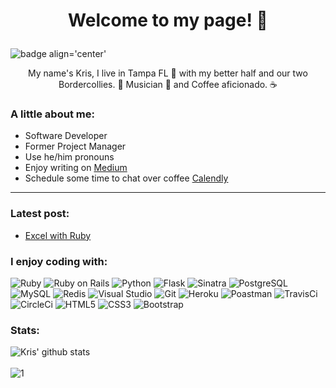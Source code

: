 # <p align='center'>Welcome to my page!  🕺 </p>
![badge align='center'](https://img.shields.io/badge/Kris%20Litman-Software%20Developer-blue) 

<p align='center'>My name's Kris, I live in Tampa FL 🌴 with my better half and our two Bordercollies. 🐶  Musician 🎸 and Coffee aficionado. ☕</p>

### A little about me:

- Software Developer
- Former Project Manager
- Use he/him pronouns 
- Enjoy writing on [Medium](https://kris-litman.medium.com/)
- Schedule some time to chat over coffee [Calendly](https://calendly.com/kris_litman)

<hr>

### Latest post:

- [Excel with Ruby](https://kris-litman.medium.com/excel-with-ruby-24756b525c19)


### I enjoy coding with:

![Ruby](https://img.shields.io/badge/-Ruby-black?style=flat-square&logo=ruby&logoColor=white)
![Ruby on Rails](https://img.shields.io/badge/-Rails-black?style=flat-square&logo=rails&logoColor=white)
![Python](https://img.shields.io/badge/-Python-black?style=flat-square&logo=python&logoColor=white)
![Flask](https://img.shields.io/badge/-Flask-black?style=flat-square&logo=flask&logoColor=white)
![Sinatra](https://img.shields.io/badge/-Sinatra-black?style=flat-square&logo=sinatra&logoColor=white)
![PostgreSQL](https://img.shields.io/badge/-PostgreSQL-black?style=flat-square&logo=postgresql)
![MySQL](https://img.shields.io/badge/-MySQL-black?style=flat-square&logo=mysql)
![Redis](https://img.shields.io/badge/-Redis-black?style=flat-square&logo=redis)
![Visual Studio](https://img.shields.io/badge/-Visual_Studio-black?style=flat-square&logo=visual-studio)
![Git](https://img.shields.io/badge/-Git-black?style=flat-square&logo=git&logoColor=white)
![Heroku](https://img.shields.io/badge/-Heroku-black?style=flat-square&logo=heroku)
![Poastman](https://img.shields.io/badge/-Postman-black?style=flat-square&logo=postman)
![TravisCi](https://img.shields.io/badge/-Travis-black?style=flat-square&logo=travis-ci)
![CircleCi](https://img.shields.io/badge/-CircleCI-black?style=flat-square&logo=circle-ci)
![HTML5](https://img.shields.io/badge/-HTML5-black?style=flat-square&logo=html5&logoColor=white)
![CSS3](https://img.shields.io/badge/-CSS3-black?style=flat-square&logo=css3)
![Bootstrap](https://img.shields.io/badge/-Bootstrap-black?style=flat-square&logo=bootstrap)


### Stats:

![Kris' github stats](https://github-readme-stats.vercel.app/api?username=krislitman&show_icons=true&theme=tokyonight)
<br>
<br>
![1](https://github-readme-stats.vercel.app/api/top-langs/?username=krislitman&theme=tokyonight)
